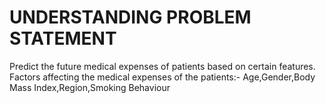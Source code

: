 # UNDERSTANDING PROBLEM STATEMENT 

Predict the future medical expenses of patients based on certain features.
Factors affecting the medical expenses of the patients:-
Age,Gender,Body Mass Index,Region,Smoking Behaviour


